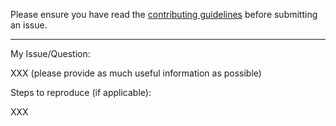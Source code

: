 Please ensure you have read the [contributing guidelines](https://drizzlybear.github.io/hackmud_wiki/wiki/contribution_guide_and_guidelines.html) before submitting an issue.

----

My Issue/Question:

XXX (please provide as much useful information as possible)

Steps to reproduce (if applicable):

XXX